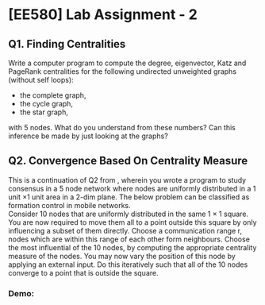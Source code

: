 # [EE580] Lab Assignment - 2

## Q1. Finding Centralities
Write a computer program to compute the degree, eigenvector, Katz and PageRank centralities for the following undirected unweighted graphs (without self loops):
- the complete graph,
- the cycle graph,
- the star graph,

with 5 nodes. What do you understand from these numbers? Can this inference be made by just looking at the graphs?

## Q2. Convergence Based On Centrality Measure
This is a continuation of Q2 from , wherein you wrote a program to study consensus in a 5 node network where nodes are uniformly distributed in a 1 unit ×1 unit area in a 2-dim plane. The below problem can be classified as formation control in mobile networks.  
Consider 10 nodes that are uniformly distributed in the same 1 × 1 square. You are now required to move them all to a point outside this square by only influencing a subset of them directly. Choose a communication range r, nodes which are within this range of each other form neighbours. Choose the most influential of the 10 nodes, by computing the appropriate centrality measure of the nodes. You may now vary the position of this node by applying an external input. Do this iteratively such that all of the 10 nodes converge to a point that is outside the square.

### Demo:


